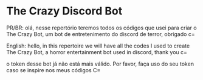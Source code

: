 # The Crazy Discord Bot
PR/BR: olá, nesse repertório teremos todos os códigos que usei para
criar o The Crazy Bot, um bot de entretenimento do discord de terror,
obrigado c=

English: 
hello, in this repertoire we will have all the codes I used to
create The Crazy Bot, a horror entertainment bot used in discord,
thank you c=

o token desse bot já não está mais válido. Por favor, faça uso do seu 
token caso se inspire nos meus códigos C=